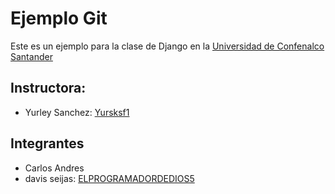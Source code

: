 # Ejemplo Git
Este es un ejemplo para la clase de Django en la [Universidad de Confenalco Santander](https://www.unc.edu.co/curso-de-fundamentos-de-django/)

## Instructora: 
- Yurley Sanchez: [Yursksf1](https://github.com/Yursksf1)

## Integrantes 
- Carlos Andres
- davis seijas: [ELPROGRAMADORDEDIOS5](https:/github.com/ELPROGRAMADORDEDIOS5)

